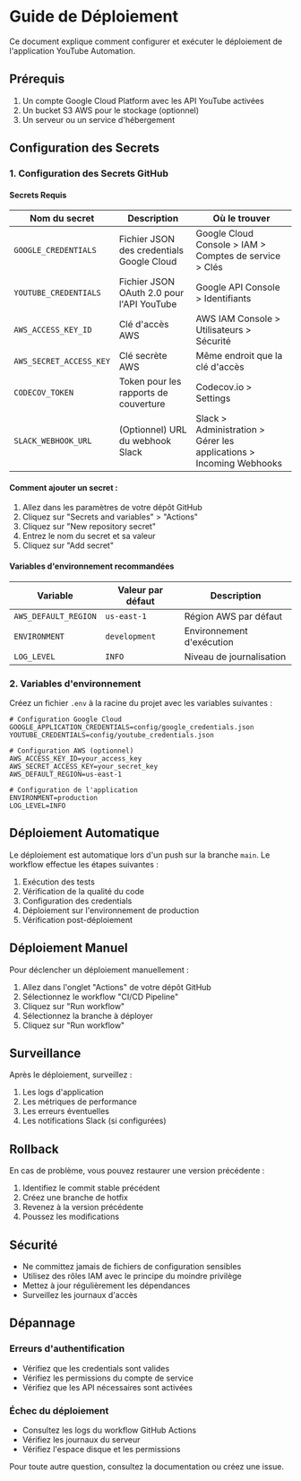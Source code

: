 # Guide de Déploiement

Ce document explique comment configurer et exécuter le déploiement de l'application YouTube Automation.

## Prérequis

1. Un compte Google Cloud Platform avec les API YouTube activées
2. Un bucket S3 AWS pour le stockage (optionnel)
3. Un serveur ou un service d'hébergement

## Configuration des Secrets

### 1. Configuration des Secrets GitHub

#### Secrets Requis

| Nom du secret | Description | Où le trouver |
|--------------|-------------|----------------|
| `GOOGLE_CREDENTIALS` | Fichier JSON des credentials Google Cloud | Google Cloud Console > IAM > Comptes de service > Clés
| `YOUTUBE_CREDENTIALS` | Fichier JSON OAuth 2.0 pour l'API YouTube | Google API Console > Identifiants
| `AWS_ACCESS_KEY_ID` | Clé d'accès AWS | AWS IAM Console > Utilisateurs > Sécurité
| `AWS_SECRET_ACCESS_KEY` | Clé secrète AWS | Même endroit que la clé d'accès
| `CODECOV_TOKEN` | Token pour les rapports de couverture | Codecov.io > Settings
| `SLACK_WEBHOOK_URL` | (Optionnel) URL du webhook Slack | Slack > Administration > Gérer les applications > Incoming Webhooks

#### Comment ajouter un secret :
1. Allez dans les paramètres de votre dépôt GitHub
2. Cliquez sur "Secrets and variables" > "Actions"
3. Cliquez sur "New repository secret"
4. Entrez le nom du secret et sa valeur
5. Cliquez sur "Add secret"

#### Variables d'environnement recommandées

| Variable | Valeur par défaut | Description |
|----------|-------------------|-------------|
| `AWS_DEFAULT_REGION` | `us-east-1` | Région AWS par défaut |
| `ENVIRONMENT` | `development` | Environnement d'exécution |
| `LOG_LEVEL` | `INFO` | Niveau de journalisation |

### 2. Variables d'environnement

Créez un fichier `.env` à la racine du projet avec les variables suivantes :

```env
# Configuration Google Cloud
GOOGLE_APPLICATION_CREDENTIALS=config/google_credentials.json
YOUTUBE_CREDENTIALS=config/youtube_credentials.json

# Configuration AWS (optionnel)
AWS_ACCESS_KEY_ID=your_access_key
AWS_SECRET_ACCESS_KEY=your_secret_key
AWS_DEFAULT_REGION=us-east-1

# Configuration de l'application
ENVIRONMENT=production
LOG_LEVEL=INFO
```

## Déploiement Automatique

Le déploiement est automatique lors d'un push sur la branche `main`. Le workflow effectue les étapes suivantes :

1. Exécution des tests
2. Vérification de la qualité du code
3. Configuration des credentials
4. Déploiement sur l'environnement de production
5. Vérification post-déploiement

## Déploiement Manuel

Pour déclencher un déploiement manuellement :

1. Allez dans l'onglet "Actions" de votre dépôt GitHub
2. Sélectionnez le workflow "CI/CD Pipeline"
3. Cliquez sur "Run workflow"
4. Sélectionnez la branche à déployer
5. Cliquez sur "Run workflow"

## Surveillance

Après le déploiement, surveillez :

1. Les logs d'application
2. Les métriques de performance
3. Les erreurs éventuelles
4. Les notifications Slack (si configurées)

## Rollback

En cas de problème, vous pouvez restaurer une version précédente :

1. Identifiez le commit stable précédent
2. Créez une branche de hotfix
3. Revenez à la version précédente
4. Poussez les modifications

## Sécurité

- Ne committez jamais de fichiers de configuration sensibles
- Utilisez des rôles IAM avec le principe du moindre privilège
- Mettez à jour régulièrement les dépendances
- Surveillez les journaux d'accès

## Dépannage

### Erreurs d'authentification
- Vérifiez que les credentials sont valides
- Vérifiez les permissions du compte de service
- Vérifiez que les API nécessaires sont activées

### Échec du déploiement
- Consultez les logs du workflow GitHub Actions
- Vérifiez les journaux du serveur
- Vérifiez l'espace disque et les permissions

Pour toute autre question, consultez la documentation ou créez une issue.
